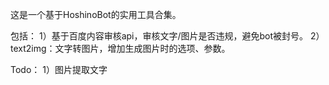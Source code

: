 这是一个基于HoshinoBot的实用工具合集。

包括：
1）基于百度内容审核api，审核文字/图片是否违规，避免bot被封号。
2）text2img：文字转图片，增加生成图片时的选项、参数。

Todo：
1）图片提取文字
